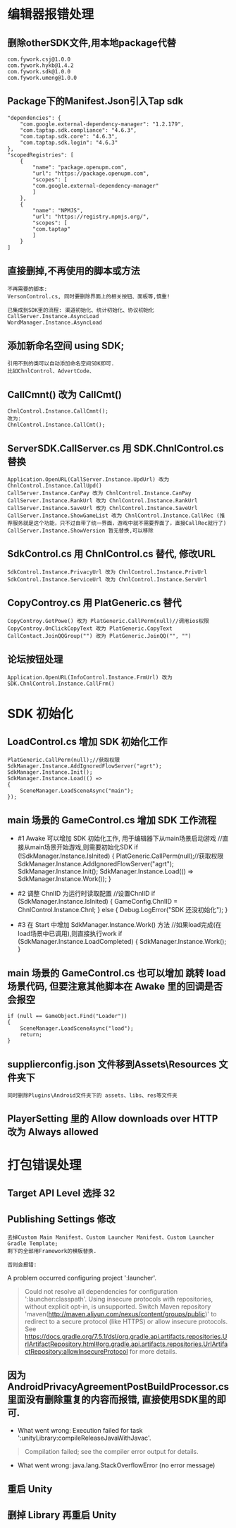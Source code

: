 # 编辑器报错处理
## 删除otherSDK文件,用本地package代替
    com.fywork.csj@1.0.0
    com.fywork.hykb@1.4.2
    com.fywork.sdk@1.0.0
    com.fywork.umeng@1.0.0

## Package下的Manifest.Json引入Tap sdk
    "dependencies": {
        "com.google.external-dependency-manager": "1.2.179",
        "com.taptap.sdk.compliance": "4.6.3",
        "com.taptap.sdk.core": "4.6.3",
        "com.taptap.sdk.login": "4.6.3"
    },
    "scopedRegistries": [
        {
            "name": "package.openupm.com",
            "url": "https://package.openupm.com",
            "scopes": [
            "com.google.external-dependency-manager"
            ]
        },
        {
            "name": "NPMJS",
            "url": "https://registry.npmjs.org/",
            "scopes": [
            "com.taptap"
            ]
        }
    ]

## 直接删掉,不再使用的脚本或方法
    不再需要的脚本:
    VersonControl.cs, 同时要删除界面上的相关按钮、面板等,慎重!

    已集成到SDK里的流程: 渠道初始化、统计初始化、协议初始化
    CallServer.Instance.AsyncLoad
    WordManager.Instance.AsyncLoad

## 添加新命名空间 using SDK;
    引用不到的类可以自动添加命名空间SDK即可.
    比如ChnlControl、AdvertCode、

## CallCmnt() 改为 CallCmt()
    ChnlControl.Instance.CallCmnt();
    改为:
    ChnlControl.Instance.CallCmt();

## ServerSDK.CallServer.cs 用 SDK.ChnlControl.cs 替换
    Application.OpenURL(CallServer.Instance.UpdUrl) 改为 ChnlControl.Instance.CallUpd()
    CallServer.Instance.CanPay 改为 ChnlControl.Instance.CanPay
    CallServer.Instance.RankUrl 改为 ChnlControl.Instance.RankUrl
    CallServer.Instance.SaveUrl 改为 ChnlControl.Instance.SaveUrl
    CallServer.Instance.ShowGameList 改为 ChnlControl.Instance.CallRec (推荐服务就是这个功能，只不过自带了统一界面，游戏中就不需要界面了，直接CallRec就行了)
    CallServer.Instance.ShowVersion 暂无替换,可以移除

## SdkControl.cs 用 ChnlControl.cs 替代, 修改URL
    SdkControl.Instance.PrivacyUrl 改为 ChnlControl.Instance.PrivUrl
    SdkControl.Instance.ServiceUrl 改为 ChnlControl.Instance.ServUrl

## CopyControy.cs 用 PlatGeneric.cs 替代    
    CopyControy.GetPowe() 改为 PlatGeneric.CallPerm(null)//调用ios权限
    CopyControy.OnClickCopyText 改为 PlatGeneric.CopyText
    CallContact.JoinQQGroup("") 改为 PlatGeneric.JoinQQ("", "")

## 论坛按钮处理
    Application.OpenURL(InfoControl.Instance.FrmUrl) 改为 SDK.ChnlControl.Instance.CallFrm()

# SDK 初始化
## LoadControl.cs 增加 SDK 初始化工作
    PlatGeneric.CallPerm(null);//获取权限
    SdkManager.Instance.AddIgnoredFlowServer("agrt");
    SdkManager.Instance.Init();
    SdkManager.Instance.Load(() =>
    {
        SceneManager.LoadSceneAsync("main");
    });

## main 场景的 GameControl.cs 增加 SDK 工作流程
* #1 Awake 可以增加 SDK 初始化工作, 用于编辑器下从main场景启动游戏
    //直接从main场景开始游戏,则需要初始化SDK
    if (!SdkManager.Instance.IsInited)
    {
        PlatGeneric.CallPerm(null);//获取权限
        SdkManager.Instance.AddIgnoredFlowServer("agrt");
        SdkManager.Instance.Init();
        SdkManager.Instance.Load(() => SdkManager.Instance.Work());
    }
* #2 调整 ChnlID 为运行时读取配置
    //设置ChnlID
    if (SdkManager.Instance.IsInited)
    {
        GameConfig.ChnlID = ChnlControl.Instance.Chnl;
    }
    else
    {
        Debug.LogError("SDK 还没初始化");
    }

* #3 在 Start 中增加 SdkManager.Instance.Work() 方法
    //如果load完成(在load场景中已调用),则直接执行work
    if (SdkManager.Instance.LoadCompleted)
    {
        SdkManager.Instance.Work();
    }

## main 场景的 GameControl.cs 也可以增加 跳转 load 场景代码, 但要注意其他脚本在 Awake 里的回调是否会报空
    if (null == GameObject.Find("Loader"))
    {
        SceneManager.LoadSceneAsync("load");
        return;
    }

## supplierconfig.json 文件移到Assets\Resources 文件夹下
    同时删除Plugins\Android文件夹下的 assets、libs、res等文件夹

## PlayerSetting 里的 Allow downloads over HTTP 改为 Always allowed

# 打包错误处理
## Target API Level 选择 32

## Publishing Settings 修改
    去掉Custom Main Manifest、Custom Launcher Manifest、Custom Launcher Gradle Template;
    剩下的全部用Framework的模板替换.

    否则会报错:    
A problem occurred configuring project ':launcher'.
> Could not resolve all dependencies for configuration ':launcher:classpath'.
   > Using insecure protocols with repositories, without explicit opt-in, is unsupported. Switch Maven repository 'maven(http://maven.aliyun.com/nexus/content/groups/public)' to redirect to a secure protocol (like HTTPS) or allow insecure protocols. See https://docs.gradle.org/7.5.1/dsl/org.gradle.api.artifacts.repositories.UrlArtifactRepository.html#org.gradle.api.artifacts.repositories.UrlArtifactRepository:allowInsecureProtocol for more details. 

## 因为 AndroidPrivacyAgreementPostBuildProcessor.cs 里面没有删除重复的内容而报错, 直接使用SDK里的即可.
* What went wrong:
Execution failed for task ':unityLibrary:compileReleaseJavaWithJavac'.
> Compilation failed; see the compiler error output for details.

* What went wrong:
java.lang.StackOverflowError (no error message)

## 重启 Unity
## 删掉 Library 再重启 Unity